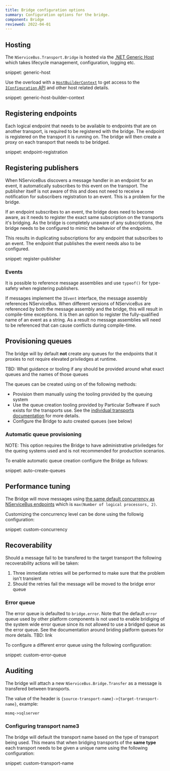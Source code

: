 ```yaml
---
title: Bridge configuration options
summary: Configuration options for the bridge.
component: Bridge
reviewed: 2022-04-01
---
```


## Hosting

The `NServiceBus.Transport.Bridge` is hosted via the [.NET Generic Host](https://docs.microsoft.com/en-us/dotnet/core/extensions/generic-host) which takes lifecycle management, configuration, logging etc.

snippet: generic-host

Use the overload with a [`HostBuilderContext`](https://docs.microsoft.com/en-us/dotnet/api/microsoft.extensions.hosting.hostbuildercontext) to get access to the [`IConfiguration` API](https://docs.microsoft.com/en-us/dotnet/core/extensions/configuration) and other host related details.

snippet: generic-host-builder-context

## Registering endpoints

Each logical endpoint that needs to be available to endpoints that are on another transport, is required to be registered with the bridge. The endpoint is registered on the transport it is running on. The bridge will then create a proxy on each transport that needs to be bridged.

snippet: endpoint-registration

## Registering publishers

When NServiceBus discovers a message handler in an endpoint for an event, it automatically subscribes to this event on the transport. The publisher itself is not aware of this and does not need to receive a notification for subscribers registration to an event. This is a problem for the bridge.

If an endpoint subscribes to an event, the bridge does need to become aware, as it needs to register the exact same subscription on the transports it's bridging. As the bridge is completely unaware of any subscriptions, the bridge needs to be configured to mimic the behavior of the endpoints.

This results in duplicating subscriptions for any endpoint that subscribes to an event. The endpoint that publishes the event needs also to be configured.

snippet: register-publisher

### Events

It is possible to reference message assemblies and use `typeof()` for type-safety when registering publishers.

If messages implement the `IEvent` interface, the message assembly references NServiceBus. When different versions of NServiceBus are referenced by both the message assembly and the bridge, this will result in compile-time exceptions. It is then an option to register the fully-qualified name of an event as a string. As a result no message assemblies will need to be referenced that can cause conflicts during compile-time.

## Provisioning queues

The bridge will by default **not** create any queues for the endpoints that it proxies to not require elevated priviledges at runtime.

TBD: What guidance or tooling if any should be provided around what exact queues and the names of those queues

The queues can be created using on of the following methods:

- Provision them manually using the tooling provided by the queuing system
- Use the queue creation tooling provided by Particular Software if such exists for the transports use. See the [individual transports documentation](/transports/) for more details.
- Configure the Bridge to auto created queues (see below)

### Automatic queue provisioning

NOTE: This option requires the Bridge to have administrative priviledges for the queing systems used and is not recommended for production scenarios.

To enable automatic queue creation configure the Bridge as follows:

snippet: auto-create-queues

## Performance tuning

The Bridge will move messages using [the same default concurrency as NServiceBus endpoints](/nservicebus/operations/tuning.md#configuring-concurrency-limit) which is `max(Number of logical processors, 2)`.

Customizing the concurrency level can be done using the followig configuration:

snippet: custom-concurrency

## Recoverability

Should a message fail to be transfered to the target transport the following recoverability actions will be taken:

1. Three immediate retries will be performed to make sure that the problem isn't transient
1. Should the retries fail the message will be moved to the bridge error queue

### Error queue

The error queue is defaulted to `bridge.error`. Note that the default `error` queue used by other platform components is not used to enable bridiging of the system wide error queue since its not allowed to use a bridged queue as the error queue. See the documentation around briding platform queues for more details. TBD: link

To configure a different error queue using the following configuration:

snippet: custom-error-queue

## Auditing

The bridge will attach a new `NServiceBus.Bridge.Transfer` as a message is transfered between transports. 

The value of the header is `{source-transport-name}->{target-transport-name}`, example:

`msmq->sqlserver`

### Configuring transport name3

The bridge will default the transport name based on the type of transport being used. This means that when bridging transports of the **same type** each transport needs to be given a unique name using the following configuration:

snippet: custom-transport-name
